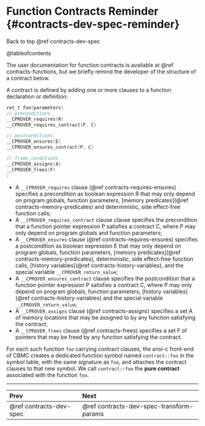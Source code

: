 # Function Contracts Reminder {#contracts-dev-spec-reminder}

Back to top @ref contracts-dev-spec

@tableofcontents

The user documentation for function contracts is available at @ref contracts-functions,
but we briefly remind the developer of the structure of a contract below.


A contract is defined by adding one or more clauses to a function declaration or
definition:

```c
ret_t foo(parameters)
// preconditions
__CPROVER_requires(R)
__CPROVER_requires_contract(P, C)

// postconditions
__CPROVER_ensures(E)
__CPROVER_ensures_contract(P, C)

// frame conditions
__CPROVER_assigns(A)
__CPROVER_frees(F)
;
```

- A `__CPROVER_requires` clause (@ref contracts-requires-ensures) specifies a
  precondition as boolean expression R that may only depend on program globals,
  function parameters, [memory predicates](@ref contracts-memory-predicates) and
  deterministic, side effect-free function calls;
- A `__CPROVER_requires_contract` clause clause specifies the precondition that
  a function pointer expression P satisfies a contract C, where P may only
  depend on program globals and function parameters;
- A `__CPROVER_ensures` clause (@ref contracts-requires-ensures) specifies a
  postcondition as boolean expression E that may only depend on program globals,
  function parameters, [memory predicates](@ref contracts-memory-predicates),
  deterministic, side effect-free function calls,
  [history variables](@ref contracts-history-variables), and the special
  variable `__CPROVER_return_value`;
- A `__CPROVER_ensures_contract` clause specifies the postcondition that a
  function pointer expression P satisfies a contract C, where P may only depend
  on program globals, function parameters,
  [history variables](@ref contracts-history-variables) and the special
  variable `__CPROVER_return_value`;
- A `__CPROVER_assigns` clause (@ref contracts-assigns) specifies a set A of
  memory locations that may be assigned to by any function satisfying the
  contract;
- A `__CPROVER_frees` clause (@ref contracts-frees) specifies a set F of
  pointers that may be freed by any function satisfying the contract.

For each such function `foo` carrying contract clauses, the ansi-c front-end of
CBMC creates a dedicated function symbol named `contract::foo` in the symbol table,
with the same signature as `foo`, and attaches the contract clauses to that new
symbol. We call `contract::foo` the **pure contract** associated with the function
`foo`.

---
 Prev | Next
:-----|:------
 @ref contracts-dev-spec | @ref contracts-dev-spec-transform-params